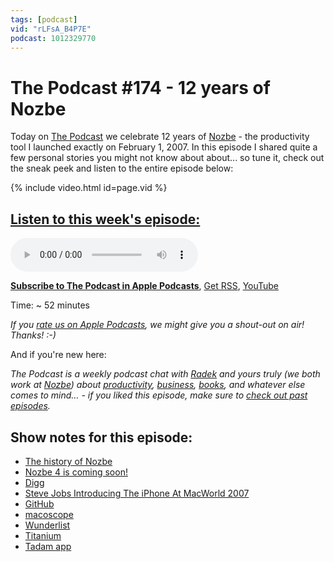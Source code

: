 ```yaml
---
tags: [podcast]
vid: "rLFsA_B4P7E"
podcast: 1012329770
---
```


# The Podcast #174 - 12 years of Nozbe

Today on [The Podcast][p] we celebrate 12 years of [Nozbe][n] - the productivity tool I launched exactly on February 1, 2007. In this episode I shared quite a few personal stories you might not know about about... so tune it, check out the sneak peek and listen to the entire episode below:

{% include video.html id=page.vid %}

<!--More-->

## [Listen to this week's episode:][e]

<audio controls>
<source src="https://files.nozbe.com/podcast/174.mp3" type="audio/mpeg">
</audio>

**[Subscribe to The Podcast in Apple Podcasts][i]**, [Get RSS][rss], [YouTube][y]

Time: ~ 52 minutes

*If you [rate us on Apple Podcasts][i], we might give you a shout-out on air! Thanks! :-)*

And if you're new here:

*The Podcast is a weekly podcast chat with [Radek][r] and yours truly (we both work at [Nozbe][n]) about [productivity](/productivity), [business](/business), [books](/books), and whatever else comes to mind… - if you liked this episode, make sure to [check out past episodes](/podcast).*

## Show notes for this episode:

  * [The history of Nozbe](https://nozbe.com/blog/10-years/)
  * [Nozbe 4 is coming soon!](https://nozbe4.com/)
  * [Digg](http://digg.com/)
  * [Steve Jobs Introducing The iPhone At MacWorld 2007](https://www.youtube.com/watch?v=x7qPAY9JqE4)
  * [GitHub](https://github.com/)
  * [macoscope](http://macoscope.com/)
  * [Wunderlist](https://www.wunderlist.com/)
  * [Titanium](http://titanium.cs.berkeley.edu/)
  * [Tadam app](https://tadamapp.com/)

[y]: https://michael.gratis/thepodcastyt
[rss]: http://thepodcast.fm/episodes?format=RSS
[e]: http://thepodcast.fm/episodes/174

[p]: https://michael.gratis/thepodcastfm
[n]: https://nozbe.com/?a=mike
[r]: https://michael.gratis/radex
[i]: https://michael.gratis/thepodcast
[o]: https://michael.gratis/ipadonly

